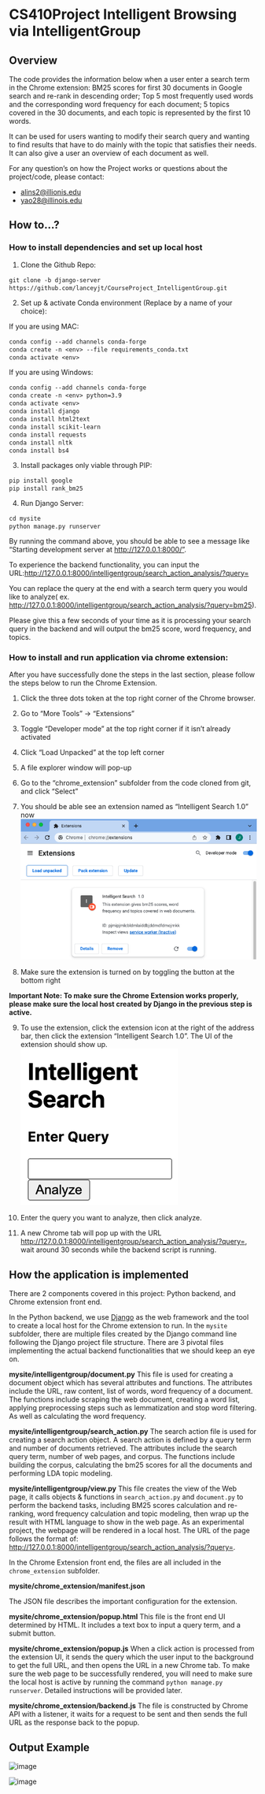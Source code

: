 # CS410Project Intelligent Browsing via IntelligentGroup

## Overview
The code provides the information below when a user enter a search term in the Chrome extension:
BM25 scores for first 30 documents in Google search and re-rank in descending order;
Top 5 most frequently used words and the corresponding word frequency for each document;
5 topics covered in the 30 documents, and each topic is represented by the first 10 words.

It can be used for users wanting to modify their search query and wanting to find results that have to do mainly with the topic that satisfies their needs. It can also give a user an overview of each document as well.

For any question’s on how the Project works or questions about the project/code, please contact:
* alins2@illionis.edu
* yao28@illinois.edu 

## How to...?
### How to install dependencies and set up local host

1. Clone the Github Repo:
```
git clone -b django-server https://github.com/lanceyjt/CourseProject_IntelligentGroup.git 
```
2. Set up & activate Conda environment (Replace <env> by a name of your choice):

If you are using MAC:
```
conda config --add channels conda-forge
conda create -n <env> --file requirements_conda.txt
conda activate <env>
```

If you are using Windows:
```
conda config --add channels conda-forge
conda create -n <env> python=3.9
conda activate <env>
conda install django
conda install html2text
conda install scikit-learn
conda install requests
conda install nltk
conda install bs4
```

3. Install packages only viable through PIP:
```
pip install google
pip install rank_bm25
```
4. Run Django Server:
```
cd mysite      
python manage.py runserver
```

By running the command above, you should be able to see a message like “Starting development server at http://127.0.0.1:8000/”.

To experience the backend functionality, you can input the URL:http://127.0.0.1:8000/intelligentgroup/search_action_analysis/?query=<query>

You can replace the query at the end with a search term query you would like to analyze( ex. http://127.0.0.1:8000/intelligentgroup/search_action_analysis/?query=bm25).

Please give this a few seconds of your time as it is processing your search query in the backend and will output the bm25 score, word frequency, and topics.

### How to install and run application via chrome extension:
After you have successfully done the steps in the last section, please follow the steps below to run the Chrome Extension.

1. Click the three dots token at the top right corner of the Chrome browser. 
2. Go to “More Tools” → “Extensions”
3. Toggle “Developer mode” at the top right corner if it isn’t already activated
4. Click “Load Unpacked” at the top left corner
5. A file explorer window will pop-up
6. Go to the “chrome_extension” subfolder from the code cloned from git, and click “Select”
7. You should be able see an extension named as “Intelligent Search 1.0” now
![image](/images/extension_in_chrome.png)

8. Make sure the extension is turned on by toggling the button at the bottom right

**Important Note: To make sure the Chrome Extension works properly, please make sure the local host created by Django in the previous step is active.**

9. To use the extension, click the extension icon at the right of the address bar, then click the extension “Intelligent Search 1.0”. The UI of the extension should show up.
![image](/images/extension_ui.png)

10. Enter the query you want to analyze, then click analyze. 
11. A new Chrome tab will pop up with the URL http://127.0.0.1:8000/intelligentgroup/search_action_analysis/?query=<query>, wait around 30 seconds while the backend script is running.

## How the application is implemented
 There are 2 components covered in this project: Python backend, and Chrome extension front end. 

In the Python backend, we use [Django](https://www.djangoproject.com/) as the web framework and the tool to create a local host for the Chrome extension to run. In the ```mysite``` subfolder, there are multiple files created by the Django command line following the Django project file structure. There are 3 pivotal files implementing the actual backend functionalities that we should keep an eye on.

**mysite/intelligentgroup/document.py**
This file is used for creating a document object which has several attributes and functions. The attributes include the URL, raw content, list of words, word frequency of a document. The functions include scraping the web document, creating a word list, applying preprocessing steps such as lemmatization and stop word filtering. As well as calculating the word frequency. 

**mysite/intelligentgroup/search_action.py**
The search action file is used for creating a search action object. A search action is defined by a query term and number of documents retrieved. The attributes include the search query term, number of web pages, and corpus. The functions include building the corpus, calculating the bm25 scores for all the documents and performing LDA topic modeling.

**mysite/intelligentgroup/view.py**
This file creates the view of the Web page, it calls objects & functions in ```search_action.py``` and ```document.py``` to perform the backend tasks, including BM25 scores calculation and re-ranking, word frequency calculation and topic modeling, then wrap up the result with HTML language to show in the web page.
As an experimental project, the webpage will be rendered in a local host. The URL of the page follows the format of: http://127.0.0.1:8000/intelligentgroup/search_action_analysis/?query=<query>.

In the Chrome Extension front end, the files are all included in the ```chrome_extension``` subfolder.

**mysite/chrome_extension/manifest.json**

The JSON file describes the important configuration for the extension. 

**mysite/chrome_extension/popup.html**
This file is the front end UI determined by HTML. It includes a text box to input a query term, and a submit button. 

**mysite/chrome_extension/popup.js**
When a click action is processed from the extension UI, it sends the query which the user input to the background to get the full URL, and then opens the URL in a new Chrome tab. To make sure the web page to be successfully rendered, you will need to make sure the local host is active by running the command ```python manage.py runserver```. Detailed instructions will be provided later.

**mysite/chrome_extension/backend.js**
The file is constructed by Chrome API with a listener, it waits for a request to be sent and then sends the full URL as the response back to the popup.

## Output Example

![image](/images/output_exampe_1.png)

![image](/images/output_exampe_2.png)